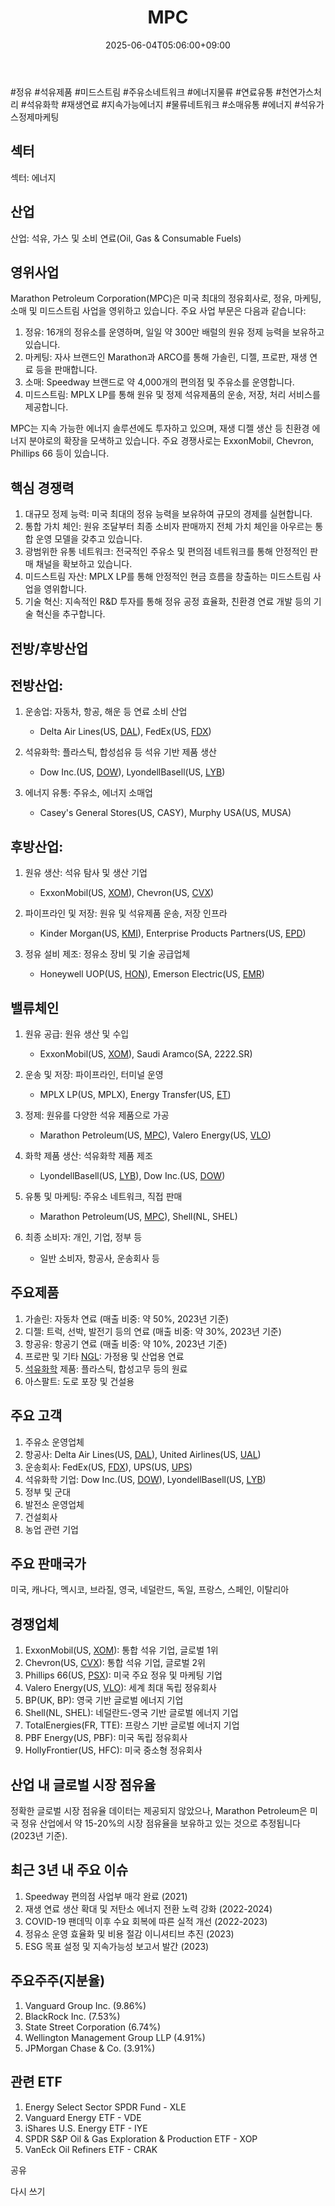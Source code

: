 ﻿---
title: "MPC"
date: 2025-06-04T05:06:00+09:00
lastmod: 2025-06-04T05:06:00+09:00
type: docs
sidebar:
  open: true
weight: 585
---
<div style="display:none">
  <meta property="article:published_time" content="2025-06-03T20:06:00Z" />
  <meta property="article:modified_time" content="2025-06-03T20:06:00Z" />
</div>
#정유 #석유제품 #미드스트림 #주유소네트워크 #에너지물류 #연료유통 #천연가스처리 #석유화학 #재생연료 #지속가능에너지 #물류네트워크 #소매유통 #에너지 #석유가스정제마케팅

## 섹터

섹터: 에너지

## 산업

산업: 석유, 가스 및 소비 연료(Oil, Gas & Consumable Fuels)

## 영위사업

Marathon Petroleum Corporation(MPC)은 미국 최대의 정유회사로, 정유, 마케팅, 소매 및 미드스트림 사업을 영위하고 있습니다. 주요 사업 부문은 다음과 같습니다:

1. 정유: 16개의 정유소를 운영하며, 일일 약 300만 배럴의 원유 정제 능력을 보유하고 있습니다.
2. 마케팅: 자사 브랜드인 Marathon과 ARCO를 통해 가솔린, 디젤, 프로판, 재생 연료 등을 판매합니다.
3. 소매: Speedway 브랜드로 약 4,000개의 편의점 및 주유소를 운영합니다.
4. 미드스트림: MPLX LP를 통해 원유 및 정제 석유제품의 운송, 저장, 처리 서비스를 제공합니다.

MPC는 지속 가능한 에너지 솔루션에도 투자하고 있으며, 재생 디젤 생산 등 친환경 에너지 분야로의 확장을 모색하고 있습니다. 주요 경쟁사로는 ExxonMobil, Chevron, Phillips 66 등이 있습니다.

## 핵심 경쟁력

1. 대규모 정제 능력: 미국 최대의 정유 능력을 보유하여 규모의 경제를 실현합니다.
2. 통합 가치 체인: 원유 조달부터 최종 소비자 판매까지 전체 가치 체인을 아우르는 통합 운영 모델을 갖추고 있습니다.
3. 광범위한 유통 네트워크: 전국적인 주유소 및 편의점 네트워크를 통해 안정적인 판매 채널을 확보하고 있습니다.
4. 미드스트림 자산: MPLX LP를 통해 안정적인 현금 흐름을 창출하는 미드스트림 사업을 영위합니다.
5. 기술 혁신: 지속적인 R&D 투자를 통해 정유 공정 효율화, 친환경 연료 개발 등의 기술 혁신을 추구합니다.

## 전방/후방산업

## 전방산업:

1. 운송업: 자동차, 항공, 해운 등 연료 소비 산업
    
    - Delta Air Lines(US, [DAL](/company-analysis/dal/)), FedEx(US, [FDX](/company-analysis/fdx/))
    
2. 석유화학: 플라스틱, 합성섬유 등 석유 기반 제품 생산
    
    - Dow Inc.(US, [DOW](/company-analysis/dow/)), LyondellBasell(US, [LYB](/company-analysis/lyb/))
    
3. 에너지 유통: 주유소, 에너지 소매업
    
    - Casey's General Stores(US, CASY), Murphy USA(US, MUSA)

## 후방산업:

1. 원유 생산: 석유 탐사 및 생산 기업
    
    - ExxonMobil(US, [XOM](/company-analysis/xom/)), Chevron(US, [CVX](/company-analysis/cvx/))
    
2. 파이프라인 및 저장: 원유 및 석유제품 운송, 저장 인프라
    
    - Kinder Morgan(US, [KMI](/company-analysis/kmi/)), Enterprise Products Partners(US, [EPD](/company-analysis/epd/))
    
3. 정유 설비 제조: 정유소 장비 및 기술 공급업체
    
    - Honeywell UOP(US, [HON](/company-analysis/hon/)), Emerson Electric(US, [EMR](/company-analysis/emr/))

## 밸류체인

1. 원유 공급: 원유 생산 및 수입
    
    - ExxonMobil(US, [XOM](/company-analysis/xom/)), Saudi Aramco(SA, 2222.SR)
    
2. 운송 및 저장: 파이프라인, 터미널 운영
    
    - MPLX LP(US, MPLX), Energy Transfer(US, [ET](/company-analysis/et/))
    
3. 정제: 원유를 다양한 석유 제품으로 가공
    
    - Marathon Petroleum(US, [MPC](/company-analysis/mpc/)), Valero Energy(US, [VLO](/company-analysis/vlo/))
    
4. 화학 제품 생산: 석유화학 제품 제조
    
    - LyondellBasell(US, [LYB](/company-analysis/lyb/)), Dow Inc.(US, [DOW](/company-analysis/dow/))
    
5. 유통 및 마케팅: 주유소 네트워크, 직접 판매
    
    - Marathon Petroleum(US, [MPC](/company-analysis/mpc/)), Shell(NL, SHEL)
    
6. 최종 소비자: 개인, 기업, 정부 등
    
    - 일반 소비자, 항공사, 운송회사 등

## 주요제품

1. 가솔린: 자동차 연료 (매출 비중: 약 50%, 2023년 기준)
2. 디젤: 트럭, 선박, 발전기 등의 연료 (매출 비중: 약 30%, 2023년 기준)
3. 항공유: 항공기 연료 (매출 비중: 약 10%, 2023년 기준)
4. 프로판 및 기타 [NGL](/industry-study/ngl/): 가정용 및 산업용 연료
5. [석유화학](/industry-study/석유화학/) 제품: 플라스틱, 합성고무 등의 원료
6. 아스팔트: 도로 포장 및 건설용

## 주요 고객

1. 주유소 운영업체
2. 항공사: Delta Air Lines(US, [DAL](/company-analysis/dal/)), United Airlines(US, [UAL](/company-analysis/ual/))
3. 운송회사: FedEx(US, [FDX](/company-analysis/fdx/)), UPS(US, [UPS](/company-analysis/ups/))
4. 석유화학 기업: Dow Inc.(US, [DOW](/company-analysis/dow/)), LyondellBasell(US, [LYB](/company-analysis/lyb/))
5. 정부 및 군대
6. 발전소 운영업체
7. 건설회사
8. 농업 관련 기업

## 주요 판매국가

미국, 캐나다, 멕시코, 브라질, 영국, 네덜란드, 독일, 프랑스, 스페인, 이탈리아

## 경쟁업체

1. ExxonMobil(US, [XOM](/company-analysis/xom/)): 통합 석유 기업, 글로벌 1위
2. Chevron(US, [CVX](/company-analysis/cvx/)): 통합 석유 기업, 글로벌 2위
3. Phillips 66(US, [PSX](/company-analysis/psx/)): 미국 주요 정유 및 마케팅 기업
4. Valero Energy(US, [VLO](/company-analysis/vlo/)): 세계 최대 독립 정유회사
5. BP(UK, BP): 영국 기반 글로벌 에너지 기업
6. Shell(NL, SHEL): 네덜란드-영국 기반 글로벌 에너지 기업
7. TotalEnergies(FR, TTE): 프랑스 기반 글로벌 에너지 기업
8. PBF Energy(US, PBF): 미국 독립 정유회사
9. HollyFrontier(US, HFC): 미국 중소형 정유회사

## 산업 내 글로벌 시장 점유율

정확한 글로벌 시장 점유율 데이터는 제공되지 않았으나, Marathon Petroleum은 미국 정유 산업에서 약 15-20%의 시장 점유율을 보유하고 있는 것으로 추정됩니다 (2023년 기준).

## 최근 3년 내 주요 이슈

1. Speedway 편의점 사업부 매각 완료 (2021)
2. 재생 연료 생산 확대 및 저탄소 에너지 전환 노력 강화 (2022-2024)
3. COVID-19 팬데믹 이후 수요 회복에 따른 실적 개선 (2022-2023)
4. 정유소 운영 효율화 및 비용 절감 이니셔티브 추진 (2023)
5. ESG 목표 설정 및 지속가능성 보고서 발간 (2023)

## 주요주주(지분율)

1. Vanguard Group Inc. (9.86%)
2. BlackRock Inc. (7.53%)
3. State Street Corporation (6.74%)
4. Wellington Management Group LLP (4.91%)
5. JPMorgan Chase & Co. (3.91%)

## 관련 ETF

1. Energy Select Sector SPDR Fund - XLE
2. Vanguard Energy ETF - VDE
3. iShares U.S. Energy ETF - IYE
4. SPDR S&P Oil & Gas Exploration & Production ETF - XOP
5. VanEck Oil Refiners ETF - CRAK

공유

다시 쓰기
